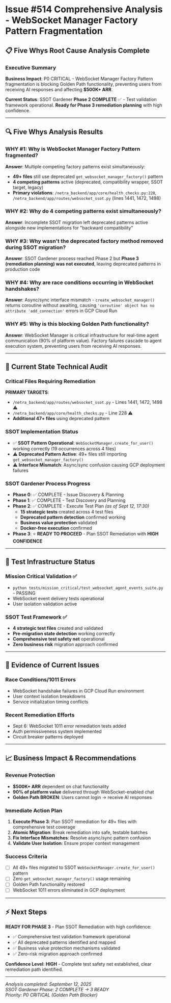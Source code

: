 # Issue #514 Comprehensive Analysis - WebSocket Manager Factory Pattern Fragmentation

## 📋 Five Whys Root Cause Analysis Complete

### Executive Summary
**Business Impact**: P0 CRITICAL - WebSocket Manager Factory Pattern fragmentation is blocking Golden Path functionality, preventing users from receiving AI responses and affecting **$500K+ ARR**.

**Current Status**: SSOT Gardener **Phase 2 COMPLETE** ✅ - Test validation framework operational. **Ready for Phase 3 remediation planning** with high confidence.

---

## 🔍 Five Whys Analysis Results

### WHY #1: Why is WebSocket Manager Factory Pattern fragmented?
**Answer**: Multiple competing factory patterns exist simultaneously:
- **49+ files** still use deprecated `get_websocket_manager_factory()` pattern
- **4 competing patterns** active (deprecated, compatibility wrapper, SSOT target, legacy)
- **Primary violations**: `/netra_backend/app/core/health_checks.py:228`, `/netra_backend/app/routes/websocket_ssot.py` (lines 1441, 1472, 1498)

### WHY #2: Why do 4 competing patterns exist simultaneously?
**Answer**: Incomplete SSOT migration left deprecated patterns active alongside new implementations for "backward compatibility"

### WHY #3: Why wasn't the deprecated factory method removed during SSOT migration?
**Answer**: SSOT Gardener process reached Phase 2 but **Phase 3 (remediation planning) was not executed**, leaving deprecated patterns in production code

### WHY #4: Why are race conditions occurring in WebSocket handshakes?
**Answer**: Async/sync interface mismatch - `create_websocket_manager()` returns coroutine without awaiting, causing `'coroutine' object has no attribute 'add_connection'` errors in GCP Cloud Run

### WHY #5: Why is this blocking Golden Path functionality?
**Answer**: WebSocket Manager is critical infrastructure for real-time agent communication (90% of platform value). Factory failures cascade to agent execution system, preventing users from receiving AI responses.

---

## 🔧 Current State Technical Audit

### Critical Files Requiring Remediation
**PRIMARY TARGETS**:
- `/netra_backend/app/routes/websocket_ssot.py` - Lines 1441, 1472, 1498 ⚠️
- `/netra_backend/app/core/health_checks.py` - Line 228 ⚠️
- **Additional 47+ files** using deprecated pattern

### SSOT Implementation Status
- ✅ **SSOT Pattern Operational**: `WebSocketManager.create_for_user()` working correctly (19 occurrences across 4 files)
- ⚠️ **Deprecated Pattern Active**: 49+ files still importing `get_websocket_manager_factory()`
- ⚠️ **Interface Mismatch**: Async/sync confusion causing GCP deployment failures

### SSOT Gardener Process Progress
- **Phase 0**: ✅ COMPLETE - Issue Discovery & Planning
- **Phase 1**: ✅ COMPLETE - Test Discovery and Planning  
- **Phase 2**: ✅ COMPLETE - Execute Test Plan *(as of Sept 12, 17:30)*
  - **15 strategic tests** created across 4 test files
  - **Deprecated pattern detection** confirmed working
  - **Business value protection** validated
  - **Docker-free execution** confirmed
- **Phase 3**: ⭐ **READY TO PROCEED** - Plan SSOT Remediation with **HIGH CONFIDENCE**

---

## 🧪 Test Infrastructure Status

### Mission Critical Validation ✅
- `python tests/mission_critical/test_websocket_agent_events_suite.py` - PASSING
- WebSocket event delivery tests operational
- User isolation validation active

### SSOT Test Framework ✅
- **4 strategic test files** created and validated
- **Pre-migration state detection** working correctly
- **Comprehensive test safety net** operational
- **Zero business risk** migration approach confirmed

---

## 🚨 Evidence of Current Issues

### Race Conditions/1011 Errors
- WebSocket handshake failures in GCP Cloud Run environment
- User context isolation breakdowns
- Service initialization timing conflicts

### Recent Remediation Efforts
- Sept 6: WebSocket 1011 error remediation tests added
- Auth permissiveness system implemented
- Circuit breaker patterns deployed

---

## 📈 Business Impact & Recommendations

### Revenue Protection
- **$500K+ ARR** dependent on chat functionality
- **90% of platform value** delivered through WebSocket-enabled chat
- **Golden Path BROKEN**: Users cannot login → receive AI responses

### Immediate Action Plan
1. **Execute Phase 3**: Plan SSOT remediation for 49+ files with comprehensive test coverage
2. **Atomic Migration**: Break remediation into safe, testable batches
3. **Fix Interface Mismatches**: Resolve async/sync pattern confusion
4. **Validate User Isolation**: Ensure proper context management

### Success Criteria
- [ ] All 49+ files migrated to SSOT `WebSocketManager.create_for_user()` pattern
- [ ] Zero `get_websocket_manager_factory()` usage remaining
- [ ] Golden Path functionality restored
- [ ] WebSocket 1011 errors eliminated in GCP deployment

---

## ⚡ Next Steps

**READY FOR PHASE 3** - Plan SSOT Remediation with high confidence:
- ✅ Comprehensive test validation framework operational
- ✅ All deprecated patterns identified and mapped
- ✅ Business value protection mechanisms validated
- ✅ Zero-risk migration approach confirmed

**Confidence Level**: **HIGH** - Complete test safety net established, clear remediation path identified.

---

*Analysis completed: September 12, 2025*  
*SSOT Gardener Phase: 2 COMPLETE → 3 READY*  
*Priority: P0 CRITICAL (Golden Path Blocker)*